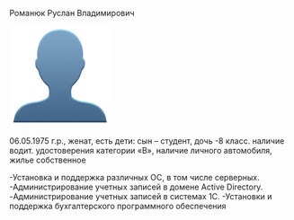 Романюк Руслан Владимирович

![Название картинки](img/images.jpg)

06.05.1975 г.р., женат, есть дети: сын – студент, дочь -8 класс.
наличие водит. удостоверения категории «В», наличие личного автомобиля, 
 жилье собственное
 
 -Установка и поддержка различных ОС, в том числе серверных.
-Администрирование учетных записей в домене Active Directory.
-Администрирование учетных записей в системах 1С.
-Установки и поддержка бухгалтерского программного обеспечения


